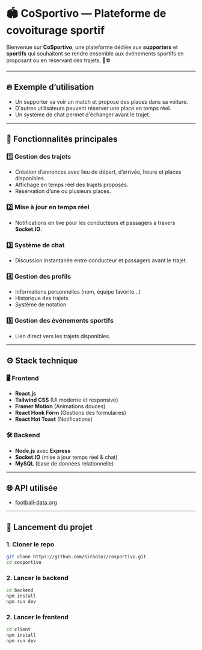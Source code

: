 # 🏟️ CoSportivo — Plateforme de covoiturage sportif

Bienvenue sur **CoSportivo**, une plateforme dédiée aux **supporters** et **sportifs** qui souhaitent se rendre ensemble aux événements sportifs en proposant ou en réservant des trajets. 🚗⚽

---

## 🔥 Exemple d’utilisation

- Un supporter va voir un match et propose des places dans sa voiture.
- D'autres utilisateurs peuvent réserver une place en temps réel.
- Un système de chat permet d'échanger avant le trajet.

---

## 🧩 Fonctionnalités principales

### 1️⃣ Gestion des trajets
- Création d’annonces avec lieu de départ, d’arrivée, heure et places disponibles.
- Affichage en temps réel des trajets proposés.
- Réservation d’une ou plusieurs places.

### 2️⃣ Mise à jour en temps réel
- Notifications en live pour les conducteurs et passagers à travers **Socket.IO**.

### 3️⃣ Système de chat
- Discussion instantanée entre conducteur et passagers avant le trajet.

### 4️⃣ Gestion des profils
- Informations personnelles (nom, équipe favorite…)
- Historique des trajets
- Système de notation

### 5️⃣ Gestion des événements sportifs
- Lien direct vers les trajets disponibles.

---

## ⚙️ Stack technique

### 🖥️ Frontend
- **React.js**
- **Tailwind CSS** (UI moderne et responsive)
- **Framer Motion** (Animations douces)
- **React Hook Form** (Gestions des formulaires)
- **React Hot Toast** (Notifications)

### 🛠️ Backend
- **Node.js** avec **Express**
- **Socket.IO** (mise à jour temps réel & chat)
- **MySQL** (base de données relationnelle)

---

## 🌐 API utilisée

- [football-data.org](http://football-data.org)

---

## 🚀 Lancement du projet

### 1. Cloner le repo
```bash
git clone https://github.com/Siradio7/cosportivo.git
cd cosportivo
```

### 2. Lancer le backend
```bash
cd backend
npm install
npm run dev
```

### 2. Lancer le frontend
```bash
cd client
npm install
npm run dev
```